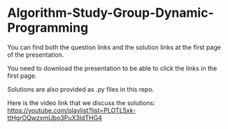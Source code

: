 # Algorithm-Study-Group-Dynamic-Programming

You can find both the question links and the solution links at the first page of the presentation. 

You need to download the presentation to be able to click the links in the first page. 

Solutions are also provided as .py files in this repo.

Here is the video link that we discuss the solutions:
https://youtube.com/playlist?list=PLOTL5xk-ttHgrOQwzxmUbo3PuX3IdTHG4
